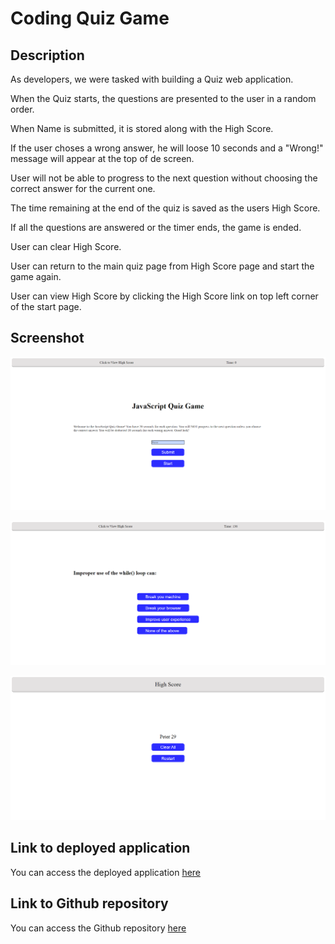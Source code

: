# Coding Quiz Game

## Description

As developers, we were tasked with building a Quiz web application.

When the Quiz starts, the questions are presented to the user in a random order.

When Name is submitted, it is stored along with the High Score.

If the user choses a wrong answer, he will loose 10 seconds and a "Wrong!" message will appear at the top of de screen.

User will not be able to progress to the next question without choosing the correct answer for the current one.

The time remaining at the end of the quiz is saved as the users High Score.

If all the questions are answered or the timer ends, the game is ended.

User can clear High Score.

User can return to the main quiz page from High Score page and start the game again.

User can view High Score by clicking the High Score link on top left corner of the start page.

## Screenshot

![Screenshot of the Start page](/assets/images/screenshot-start-page.png)

![Screenshot of one of the questions](/assets/images/screenshot-question.png)

![Screenshot of High Score page](/assets/images/screenshot-high-score.png)

## Link to deployed application

You can access the deployed application [here](https://ttudorandrei.github.io/code_quiz/)

## Link to Github repository

You can access the Github repository [here](https://github.com/ttudorandrei/code_quiz)
